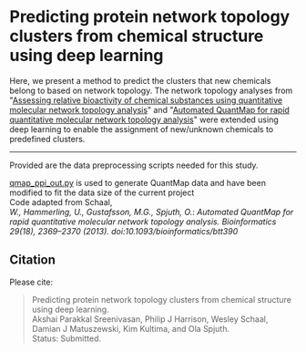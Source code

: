 # Predicting protein network topology clusters from chemical structure using deep learning
Here, we present a method to predict the clusters that new chemicals belong to based on network topology. The network topology analyses from "[Assessing relative bioactivity of chemical substances using quantitative molecular network topology analysis](https://pubmed.ncbi.nlm.nih.gov/22482822/)" and "[Automated QuantMap for rapid quantitative molecular network topology analysis](https://pubmed.ncbi.nlm.nih.gov/23828784/)" were extended using deep learning to enable the assignment of new/unknown chemicals to predefined clusters. 
<br>

---

Provided are the data preprocessing scripts needed for this study. 

[qmap_ppi_out.py](qmap_ppi_out.py) is used to generate QuantMap data and have been modified to fit the data size of the current project <br>
Code adapted from Schaal,
<br><em>W., Hammerling, U., Gustafsson, M.G., Spjuth, O.:</em>
<em>Automated QuantMap for rapid quantitative molecular</em>
<em>network topology analysis. Bioinformatics 29(18), 2369–2370 (2013).</em>
<em>doi:10.1093/bioinformatics/btt390</em>

## Citation
  
Please cite:
>Predicting protein network topology clusters from chemical structure using deep learning.<br>
>Akshai Parakkal Sreenivasan, Philip J Harrison, Wesley Schaal, Damian J Matuszewski, Kim Kultima, and Ola Spjuth.<br>
>Status: Submitted.

